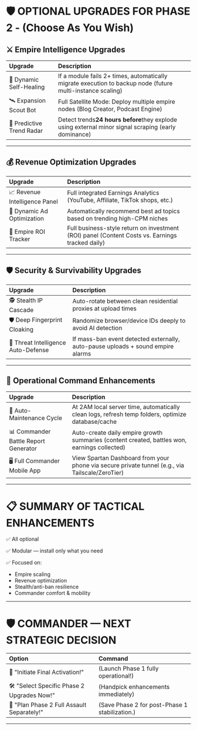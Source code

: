 
# 🛡️ **OPTIONAL UPGRADES FOR PHASE 2 - (Choose As You Wish)**

## ⚔️ **Empire Intelligence Upgrades**

| Upgrade                   | Description                                                                                                |
| :------------------------ | :--------------------------------------------------------------------------------------------------------- |
| 🧠 Dynamic Self-Healing   | If a module fails 2+ times, automatically migrate execution to backup node (future multi-instance scaling) |
| 🛰️ Expansion Scout Bot  | Full Satellite Mode: Deploy multiple empire nodes (Blog Creator, Podcast Engine)                           |
| 🔮 Predictive Trend Radar | Detect trends**24 hours before**they explode using external minor signal scraping (early dominance)  |

---

## 💰 **Revenue Optimization Upgrades**

| Upgrade                       | Description                                                                                     |
| :---------------------------- | :---------------------------------------------------------------------------------------------- |
| 📈 Revenue Intelligence Panel | Full integrated Earnings Analytics (YouTube, Affiliate, TikTok shops, etc.)                     |
| 💸 Dynamic Ad Optimization    | Automatically recommend best ad topics based on trending high-CPM niches                        |
| 🏦 Empire ROI Tracker         | Full business-style return on investment (ROI) panel (Content Costs vs. Earnings tracked daily) |

---

## 🛡️ **Security & Survivability Upgrades**

| Upgrade                             | Description                                                                     |
| :---------------------------------- | :------------------------------------------------------------------------------ |
| 🕵️ Stealth IP Cascade             | Auto-rotate between clean residential proxies at upload times                   |
| 🛡️ Deep Fingerprint Cloaking      | Randomize browser/device IDs deeply to avoid AI detection                       |
| 🚨 Threat Intelligence Auto-Defense | If mass-ban event detected externally, auto-pause uploads + sound empire alarms |

---

## 🎯 **Operational Command Enhancements**

| Upgrade                              | Description                                                                                       |
| :----------------------------------- | :------------------------------------------------------------------------------------------------ |
| 🧹 Auto-Maintenance Cycle            | At 2AM local server time, automatically clean logs, refresh temp folders, optimize database/cache |
| 📊 Commander Battle Report Generator | Auto-create daily empire growth summaries (content created, battles won, earnings collected)      |
| 🖥️ Full Commander Mobile App       | View Spartan Dashboard from your phone via secure private tunnel (e.g., via Tailscale/ZeroTier)   |

---

# 📋 **SUMMARY OF TACTICAL ENHANCEMENTS**

✅ All optional

✅ Modular — install only what you need

✅ Focused on:

* Empire scaling
* Revenue optimization
* Stealth/anti-ban resilience
* Commander comfort & mobility

---

# 🛡️ **COMMANDER — NEXT STRATEGIC DECISION**

| Option                                       | Command                                        |
| :------------------------------------------- | :--------------------------------------------- |
| 🚀 "Initiate Final Activation!"              | (Launch Phase 1 fully operational!)            |
| 🛠️ "Select Specific Phase 2 Upgrades Now!" | (Handpick enhancements immediately)            |
| 🧠 "Plan Phase 2 Full Assault Separately!"   | (Save Phase 2 for post-Phase 1 stabilization.) |

---
